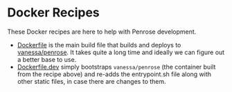 # Docker Recipes

These Docker recipes are here to help with Penrose development.

 - [Dockerfile](Dockerfile) is the main build file that builds and deploys to [vanessa/penrose](https://hub.docker.com/r/vanessa/penrose/). It takes quite a long time and ideally we can figure out a better base to use.
 - [Dockerfile.dev](Dockerfile.dev) simply bootstraps `vanessa/penrose` (the container built from the recipe above) and re-adds the entrypoint.sh file along with other static files, in case there are changes to them.


